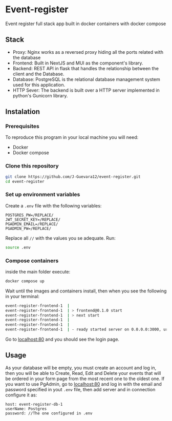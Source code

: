 # Event-register

Event register full stack app built in docker containers with docker compose

## Stack
* Proxy: Nginx works as a reversed proxy hiding all the ports related with the database
* Frontend: Built in NextJS and MUI as the component's library.
* Backend: REST API in flask that handles the relationship between the client and the Database.
* Database: PostgreSQL is the relational database management system used for this application.
* HTTP Sever: The backend is built over a HTTP server implemented in python's Gunicorn library.

## Instalation

### Prerequisites
To reproduce this program in your local machine you will need:
* Docker
* Docker compose

### Clone this repository
```bash
git clone https://github.com/J-Guevara12/event-register.git
cd event-register
```
### Set up environment variables
Create a `.env` file with the following variables:

```
POSTGRES_PW=/REPLACE/
JWT_SECRET_KEY=/REPLACE/
PGADMIN_EMAIL=/REPLACE/
PGADMIN_PW=/REPLACE/
```
Replace all `//` with the values you se adequate.
Run:
```bash
source .env
```
### Compose containers
inside the main folder execute:
```bash
docker compose up
```

Wait until the images and containers install, then when you see the following in your terminal:
```bash
event-register-frontend-1  | 
event-register-frontend-1  | > frontend@0.1.0 start
event-register-frontend-1  | > next start
event-register-frontend-1  | 
event-register-frontend-1  | 
event-register-frontend-1  | - ready started server on 0.0.0.0:3000, url: http://localhost:3000
```
Go to [localhost:80](http://localhost:80 "localhost:80") and you should see the login page.

## Usage
As your database will be empty, you must create an account and log in, then you will be able to Create, Read, Edit and Delete your events that will be ordered in your form page from the most recent one to the oldest one.
If you want to use PgAdmin, go to [localhost:80](http://localhost:5050 "localhost:5050") and log in with the email and password specified in yout `.env` file, then add server and in connection configure it as:
```
host: event-register-db-1
userName: Postgres
password: //The one configured in .env
```
